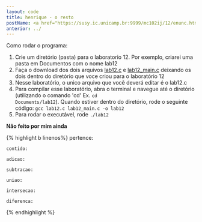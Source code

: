 ```yaml
---
layout: code
title: henrique - o resto
postName: <a href="https://susy.ic.unicamp.br:9999/mc102ij/12/enunc.html">Laboratório 12 - Conjuntos</a>
anterior: ../
---
```

Como rodar o programa:

  1. Crie um diretório (pasta) para o laboratorio 12. Por exemplo, criarei uma pasta em Documentos com o nome lab12
  2. Faça o download dos dois arquivos [lab12.c](https://susy.ic.unicamp.br:9999/mc102ij/12/aux/lab12.c) e [lab12_main.c](https://susy.ic.unicamp.br:9999/mc102ij/12/aux/lab12_main.c) deixando os dois dentro do diretório que voce criou para o laboratório 12
  3. Nesse laboratório, o unico arquivo que você deverá editar é o lab12.c
  4. Para compilar esse laboratório, abra o terminal e navegue até o diretório (utilizando o comando 'cd' Ex. <code>cd Documents/lab12</code>). Quando estiver dentro do diretório, rode o seguinte código:
  <code>gcc lab12.c lab12_main.c -o lab12</code>
  5. Para rodar o executável, rode <code>./lab12</code>

**Não feito por mim ainda**

{% highlight b linenos%}
    pertence:

    contido:

    adicao:

    subtracao:

    uniao:

    intersecao:

    diferenca:

{% endhighlight %}
